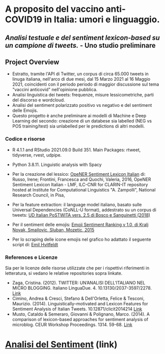 # A proposito del vaccino anti-COVID19 in Italia: umori e linguaggio.
## *Analisi testuale e del sentiment lexicon-based su un campione di tweets.* - Uno studio preliminare

## **Project Overview**

- Estratto, tramite l'API di Twitter, un corpus di circa 65.000 tweets in linuga italiana, nell'arco di due mesi, dal 15 Marzo 2021 al 16 Maggio 2021, coincidenti con il periodo periodo di maggior discussione sul tema "vaccini anticovid" nell'opinione pubblica.
- Analisi linguistica dei tweets: frequenze, misure lessicometriche, parti del discorso e wordcloud.
- Analisi del sentiment polarizzato positivo vs negativo e del sentiment delle Emojis.
- Questo progetto è anche preliminare ai modelli di Machine e Deep Learning del secondo: creazione di un databese sia labelled (NEG vs POS training/test) sia unlabelled per le predictions di altri modelli.

### **Codice e risorse**

- R 4.1.1 and RStudio 2021.09.0 Build 351. Main Packages: rtweet, tidyverse, rvest, udpipe.
- Python 3.8.11. Linguistic analysis with Spacy

- Per la creazione del lessico: [OpeNER Sentiment Lexicon Italian](http://hdl.handle.net/20.500.11752/ILC-73) di: Russo, Irene; Frontini, Francesca and Quochi, Valeria, 2016, OpeNER Sentiment Lexicon Italian - LMF, ILC-CNR for CLARIN-IT repository hosted at Institute for Computational Linguistics "A. Zampolli", National Research Council, in Pisa, 
- Per la feature extraction: il language model italiano, basato sulle Universal Dependencies (CoNLL-U format), addestrato su un corpus di tweets:
  [UD Italian PoSTWITA vers. 2.5 di Bosco e Sanguinetti (2018)](https://universaldependencies.org/treebanks/it_postwita/index.html)
- Per il sentiment delle emojis: [Emoji Sentiment Ranking v 1.0, di Kralj Novak, Smailovic, Sluban, Mozetic, 2015](http://kt.ijs.si/data/Emoji_sentiment_ranking/index.html)
- Per lo scraping delle icone emojis nel grafico ho adattato il seguente script di: [Emil Hvitfeldt](https://www.hvitfeldt.me/blog/real-emojis-in-ggplot2/)

### **References e Licenze**

Sia per le licenze delle risorse utilizzate che per i rispettivi riferimenti in letteratura, si vedano le relative repositories sopra linkate.

- Zaga, Cristina. (2012). TWITTER: UN’ANALISI DELL’ITALIANO NEL MICRO BLOGGING. Italiano LinguaDue. 4. 10.13130/2037-3597/2278. [Link](https://www.researchgate.net/publication/307707857_TWITTER_UN%27ANALISI_DELL%27ITALIANO_NEL_MICRO_BLOGGING)
- Cimino, Andrea & Cresci, Stefano & Dell'Orletta, Felice & Tesconi, Maurizio. (2014). Linguistically–motivated and Lexicon Features for Sentiment Analysis of Italian Tweets. 10.12871/clicit2014214 [Link](https://www.researchgate.net/publication/272480560_Linguistically-motivated_and_Lexicon_Features_for_Sentiment_Analysis_of_Italian_Tweets)
- Musto, Cataldo & Semeraro, Giovanni & Polignano, Marco. (2014). A comparison of lexicon-based approaches for sentiment analysis of microblog. CEUR Workshop Proceedings. 1314. 59-68. [Link](https://www.researchgate.net/publication/287871786_A_comparison_of_lexicon-based_approaches_for_sentiment_analysis_of_microblog)

# [Analisi del Sentiment](https://github.com/Gabmi73/Covid_Language/blob/master/Sent_Analysis.md)  (link)

